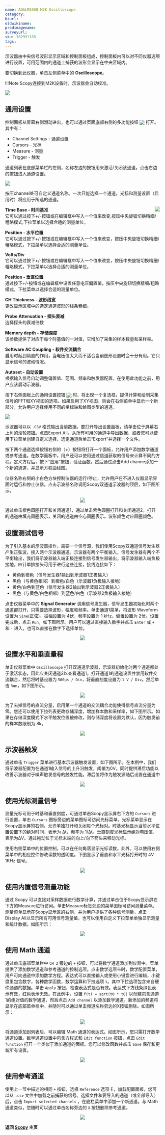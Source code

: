 ```yaml
---
name: ADALM2000 M2K Oscilloscope
category: 
bzurl: 
oldwikiname: 
prodimagename:
surveyurl: 
sku: 102991188
tags:
---
```



示波器由中央信号波形显示区域和控制面板组成，控制面板内可以对不同仪器选项进行设置，可用范围内的通道上捕获的波形会显示在中央区域内。

要切换到此仪器，单击左侧菜单中的 **Oscilloscope**。


!!!Note
        Scopy连接到M2K设备时，示波器会自动校准。




![](https://wiki.analog.com/_media/university/tools/m2k/scopy/osc-main1.png)


## 通用设置


控制面板从屏幕右侧滑动进出，也可以通过页面底部右侧的多功能按钮 ![](https://wiki.analog.com/_media/university/tools/m2k/scopy_right_panel_settings.png?w=40&tok=147e09) 打开。其中有：


- Channel Settings - 通道设置
- Cursors - 光标
- Measure - 测量
- Trigger - 触发


通道列表在底部菜单栏的左侧，名称左边的按钮用来激活/关闭该通道，点击右边的按钮进入通道设置。

![](https://wiki.analog.com/_media/university/tools/m2k/scopy/osc-chn-btn.png?w=115&tok=5f7331)


按压channel处可自定义通道名称。一次只能选择一个通道，光标和测量设置（启用时）将应用于所选的通道。




<div class="method1">

  <img src="https://wiki.analog.com/_media/university/tools/m2k/scopy/osc-chn-settings.png" >

</div>

**Time Base - 时间基准**  
它可以通过按下+/-按钮或在编辑框中写入一个值来改变,按压中央旋钮切换精细/粗略模式,下拉菜单以选择合适的测量单位。 


**Position - 水平位置**  
它可以通过按下+/-按钮或在编辑框中写入一个值来改变，按压中央旋钮切换精细/粗略模式，下拉菜单以选择合适的测量单位。

**Volts/Div**  
它可以通过按下+/-按钮或在编辑框中写入一个值来改变，按压中央旋钮切换精细/粗略模式，下拉菜单以选择合适的测量单位。

**Position - 垂直位置**  
通过按下+/-按钮或在编辑框中设置任意电压偏置值。按压中央旋钮切换精细/粗略模式，下拉菜单以选择合适的测量单位。  

**CH Thickness - 波形线宽**  
更改显示区域中的选定通道波形的线条粗细。

**Probe Attenuation - 探头衰减**  
选择探头的衰减倍数  

**Memory depth - 存储深度**  
该参数提供了对应于每个时基值的一对值，它增加了采集的样本数量和采样率。  

**Software AC Coupling - 软件交流耦合**  
启用时起到隔直的作用，当电压值太大而不适合当前图形设置时会十分有用。它只显示信号的波动情况。

**Autoset - 自动设置**  
根据输入信号自动调整偏置值、范围、频率和触发器配置。在使用此功能之前，用户应该启动示波器。




按下右侧面板上的通用设置按钮 ![](https://wiki.analog.com/_media/university/tools/m2k/scopy_wheel.png?w=40&tok=5ec189) 时，将出现一个复选框，提供计算和绘制采集信号的FFT和XY视图的选项。如果启用了XY视图，则会在右侧菜单中显示一个新部分，允许用户选择使用不同的坐标轴和绘图类型的通道。


![](https://wiki.analog.com/_media/university/tools/m2k/scopy/osc-general-settings.png)



示波器可以以 `.CSV` 格式输出当前数据。要打开导出设置面板，请单击位于屏幕右上角的滚轮按钮。点击Export All，从所有可用的通道中导出数据，或者您可以使用下拉菜单创建自定义选择，选定通道后单击“Export”并选择一个文件。  
 

按下两个通道选择按钮右侧的（+）按钮将打开一个面板，允许用户添加数学通道或参考通道。在数学面板中，用户还可以使用通过信道获取的信号来计算不同的方程。定义方程后，按下“应用”按钮，验证函数。然后通过点击Add channe添加一个新的通道，并显示方程曲线图。  
  

仪器名称右侧的小白色方块控制仪器的运行/停止，允许用户在不进入仪器显示界面时运行和停止仪器。点击示波器名称调用Scopy双通道示波器的顶层，如下图所示。

<div align="center">
<figure>
  <a href="https://wiki.analog.com/_detail/university/tools/m2k/scopy/osc-main.png?id=university%3Atools%3Am2k%3Ascopy%3Aoscilloscope" target="_blank"><img src="https://wiki.analog.com/_media/university/tools/m2k/scopy/osc-main.png"  />
</figure></a>
</div>


通过单击橙色圆圈打开和关闭通道1，通过单击紫色圆圈打开和关闭通道2。打开的通道由填充圆圈表示，关闭的通道由空心圆圈表示。波形颜色对应圆圈颜色。


## 设置测试信号

为了引入基本的示波器操作，需要一个信号源，我们使用Scopy双通道信号发生器产生正弦波，接入两个示波器通道。示波器有两个平衡输入，信号发生器有两个不平衡输出，我们将示波器输入端正极连接到信号发生器输出，将示波器输入端负极接地。四针单排接头可用于进行这些连接，接线连接如下：

- 黄色到橙色（信号发生器1输出到示波器1正极输入）
- 黑色（与黄色相邻）到橙色/白色（示波器1负极输入接地）
- 黄色/白色到蓝色（信号发生器2输出到示波器2正极输入）
- 黑色（与黄色/白色相邻）到蓝色/白色（示波器2负极输入接地）

点击仪器菜单中的 **Signal Generator** 调用信号发生器，信号发生器初始化时两个通道都打开，只需要选择波形，幅度和频率。单击通道1菜单，将波形 Waveform 设置为 `Sine`(正弦)，振幅设置为 4伏，频率设置为 1 kHz，偏置设置为 2伏。设置完成后，点击 `Run`，如下图所示。用户可以通过直接输入数字并点击 `Enter` 或 `+` 和  `-` 进入，也可以直接在数字下选择单位。


<div align="center">
<figure>
  <a href="https://wiki.analog.com/_detail/university/tools/m2k/scopy/sig-gen.png?id=university%3Atools%3Am2k%3Ascopy%3Aoscilloscope" target="_blank"><img src="https://wiki.analog.com/_media/university/tools/m2k/scopy/sig-gen.png"  />
</figure></a>
</div>


## 设置水平和垂直量程

单击仪器菜单中 `Oscilloscope` 打开双通道示波器，示波器初始化时两个通道都处于激活状态，因此应关闭通道2以查看通道1。打开通道1的通道设置并禁用软件交流耦合，然后将时基设置为 `500μs / Div`，将垂直刻度设置为 `1 V / Div`，然后单击 `Run`，如下图所示。

<div align="center">
<figure>
  <a href="https://wiki.analog.com/_detail/university/tools/m2k/scopy/osc-sig-1.png?id=university%3Atools%3Am2k%3Ascopy%3Aoscilloscope" target="_blank"><img src="https://wiki.analog.com/_media/university/tools/m2k/scopy/osc-sig-1.png"  />
</figure></a>
</div>


为了去掉信号的直流分量，启用第一个通道的交流耦合功能使得信号直流分量为零。您还可以使用下拉列表更改存储深度，增加样本数和采样率，如下图所示。如果在存储深度模式下水平触发位置被修改，则存储深度将设置为默认，因为触发前的样本数限制为 8k。



<div align="center">
<figure>
  <a href="https://wiki.analog.com/_detail/university/tools/m2k/scopy/osc-sig-2.png?id=university%3Atools%3Am2k%3Ascopy%3Aoscilloscope" target="_blank"><img src="https://wiki.analog.com/_media/university/tools/m2k/scopy/osc-sig-2.png"  />
</figure></a>
</div>


## 示波器触发

通过单击 `Trigger` 菜单进行基本示波器触发设置，如下图所示。在本例中，我们将示波器配置为在通道1输入信号的上升沿触发，阈值为0V，同时提供滞后功能以改善示波器对于噪声触发信号的触发性能。滞后值将作为触发源随后设置在通道中


<div align="center">
<figure>
  <a href="https://wiki.analog.com/_detail/university/tools/m2k/scopy/osc-trigger.png?id=university%3Atools%3Am2k%3Ascopy%3Aoscilloscope" target="_blank"><img src="https://wiki.analog.com/_media/university/tools/m2k/scopy/osc-trigger.png"  />
</figure></a>
</div>


## 使用光标测量信号

测量光标可用于时基和垂直刻度，可通过单击Scopy显示屏右下方的 `Cursors` 进行设置，单击 `Cursors` 图标旁边的菜单图标可访问光标菜单。光标菜单显示在Scopy显示屏的右侧，允许单独打开和关闭每个光标对。时基光标显示当前水平位置设置下的绝对时间，表示为 Δt，频率为 1/Δt。垂直刻度光标显示绝对电压值，表示为ΔV。通过拖动位于光标末端的向上/向下箭头来移动光标。  
  
使用右侧菜单中的位置控制，可以在任何角落显示光标读数。此外，可以使用右侧菜单中的相应控件修改读数的透明度。下图显示了垂直和水平光标打开时的 4V 1KHz 信号。

<div align="center">
<figure>
  <a href="https://wiki.analog.com/_detail/university/tools/m2k/scopy/osc-cursors-sig.png?id=university%3Atools%3Am2k%3Ascopy%3Aoscilloscope" target="_blank"><img src="https://wiki.analog.com/_media/university/tools/m2k/scopy/osc-cursors-sig.png"  />
</figure></a>
</div>



## 使用内置信号测量功能


通过 Scopy 可以直接对采样数据进行数学计算，并通过单击位于Scopy显示屏右下方的Measure进行访问。单击Measure标签旁边的菜单图标可访问测量菜单。测量菜单显示在Scopy显示区的右侧，并为用户提供了各种信号测量，点击Display All以显示所有可用信号测量值，也可以使用自定义下拉菜单单独显示测量和统计数据。如图所示：


<div align="center">
<figure>
  <a href="https://wiki.analog.com/_detail/university/tools/m2k/scopy/osc-measure.png?id=university%3Atools%3Am2k%3Ascopy%3Aoscilloscope" target="_blank"><img src="https://wiki.analog.com/_media/university/tools/m2k/scopy/osc-measure.png"  />
</figure></a>
</div>


## 使用 Math 通道

通过单击底部菜单栏中 `CH 2` 旁边的 `+` 按钮，可以将数学通道添加到仪器中。菜单提供了添加数学通道和参考通道的控制选项，点击数学选项卡时，数学配置菜单，用户可向通道中添加数学方程。表达式可以直接输入或使用小键盘进行编辑，小键盘里包含数字，各种数学函数，数学运算和下拉选项 `t`。其中下拉选项包含来自硬件通道的数据。单击 `Apply` 按钮，检查表达式是否有效。表达式下方线条绿色表示有效，红色表示无效。在此例中，设置 `f(t) = sqrt(t0 * t0)` 以创建包含通道1的绝对值的数学通道，然后点击 `Add channel` 以添加数学通道。新添加的频道将显示在底部菜单栏中，并随时可以通过单击频道名称旁边的X按钮删除。如图所示：


<div align="center">
<figure>
  <a href="https://wiki.analog.com/_detail/university/tools/m2k/scopy/osc-math.png?id=university%3Atools%3Am2k%3Ascopy%3Aoscilloscope" target="_blank"><img src="https://wiki.analog.com/_media/university/tools/m2k/scopy/osc-math.png"  />
</figure></a>
</div>


将通道添加到列表后，可以编辑 Math 通道的表达式。如图所示，您只需打开数学通道设置。数学通道设置中包含方程式和 `Edit function` 按钮，点击 `Edit function` 打开一个类似于添加通道的面板。您可以修改函数并点击 `Save` 保存和更新所有设置。


<div align="center">
<figure>
  <a href="https://wiki.analog.com/_detail/university/tools/m2k/scopy/osc-math-edit.png?id=university%3Atools%3Am2k%3Ascopy%3Aoscilloscope" target="_blank"><img src="https://wiki.analog.com/_media/university/tools/m2k/scopy/osc-math-edit.png"  />
</figure></a>
</div>


## 使用参考通道

使用上一节中描述的相同 `+` 按钮，选择 `Reference` 选项卡，加载配置面板，您可以从 `.csv` 文件中加载之前捕获的信号。选择文件和要导入的通道（或全部导入）后，点击 `Import selected channels` ，在底栏菜单中添加一个新通道。与 Math 通道类似，您随时可以通过单击名称旁边的 `X` 按钮删除参考通道。

<div align="center">
<figure>
  <a href="https://wiki.analog.com/_detail/university/tools/m2k/scopy/osc-ref.png?id=university%3Atools%3Am2k%3Ascopy%3Aoscilloscope" target="_blank"><img src="https://wiki.analog.com/_media/university/tools/m2k/scopy/osc-ref.png"  />
</figure></a>
</div>



**返回 [Scopy](http://wiki.seeedstudio.com/cn/ADALM2000-M2K-Scopy) 主页**


































<style>
.title{
font-size:22px;
text-indent:20px;  
float:left;
line-height:66px
}
.method1{
  :center;
  float:right;
}
/*vertical-align:middle  是依赖div内子元素最高的行高来实现对某元素居中的，而我们只需要建立一个新元素，给他加上inline-block属性 再把他高度设置为100%就行了,在下面的<img>设置vertical-align就生效了*/
.tiptop{
  height:100%;
  display:inline-block;
  vertical-align:middle;
}
img{
  vertical-align:middle;
}

.text{
  float:left  
}
</style>